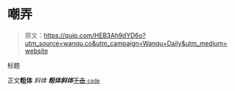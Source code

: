 # 嘲弄

> 原文：<https://quip.com/HEB3Ah9dYD6o?utm_source=wanqu.co&utm_campaign=Wanqu+Daily&utm_medium=website>

标题

正文**粗体** *斜体* ***粗体斜体***<u>~~下击~~ `code`</u>